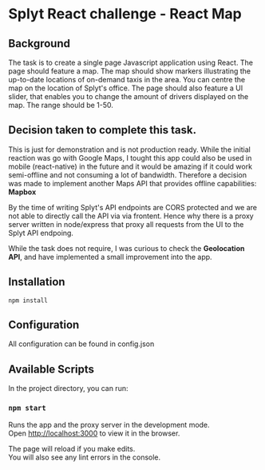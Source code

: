 # Splyt React challenge  - React Map

## Background
The task is to create a single page Javascript application using React. The page should feature a map. The map should show markers illustrating
the up-to-date locations of on-demand taxis in the area. You can centre the map on the location of Splyt's office.
The page should also feature a UI slider, that enables you to change the amount of drivers displayed on the map. The range should be 1-50.

## Decision taken to complete this task.
This is just for demonstration and is not production ready.
While the initial reaction was go with Google Maps, I tought this app could also be used in mobile (react-native) in the future and it would be amazing if it could work semi-offline and not consuming a lot of bandwidth. Therefore a decision was made to implement another Maps API that provides offline capabilities: **Mapbox**

By the time of writing Splyt's API endpoints are CORS protected and we are not able to directly call the API via via frontent. Hence why there is a proxy server
written in node/express that proxy all requests from the UI to the Splyt API endpoing. 

While the task does not require, I was curious to check the **Geolocation API**, and have implemented a small improvement into the app.

## Installation
```
npm install
```
## Configuration

All configuration can be found in config.json
 
## Available Scripts

In the project directory, you can run:

### `npm start`

Runs the app and the proxy server in the development mode.<br>
Open [http://localhost:3000](http://localhost:3000) to view it in the browser.

The page will reload if you make edits.<br>
You will also see any lint errors in the console.

